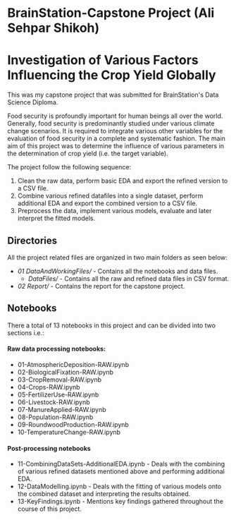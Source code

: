 # BrainStation-Capstone Project (Ali Sehpar Shikoh)
# Investigation of Various Factors Influencing the Crop Yield Globally

This was my capstone project that was submitted for BrainStation's Data Science Diploma.

Food security is profoundly important for human beings all over the world. Generally, food security is predominantly studied under various climate change scenarios.  It is required to integrate various other variables for the evaluation of food security in a complete and systematic fashion. The main aim of this project was to determine the influence of various parameters in the determination of crop yield (i.e. the target variable).

The project follow the following sequence:

1) Clean the raw data, perform basic EDA and export the refined version to a CSV file.
2) Combine various refined datafiles into a single dataset, perform additional EDA and export the combined version to a CSV file.
3) Preprocess the data, implement various models, evaluate and later interpret the fitted models.


## Directories
All the project related files are organized in two main folders as seen below:

* _01 DataAndWorkingFiles/_  - Contains all the notebooks and data files.
    * _DataFiles/_  - Contains all the raw and refined data files in CSV format.
* _02 Report/_  - Contains the report for the capstone project.


## Notebooks
There a total of 13 notebooks in this project and can be divided into two sections i.e.: 

#### Raw data processing notebooks:
* 01-AtmosphericDeposition-RAW.ipynb
* 02-BiologicalFixation-RAW.ipynb
* 03-CropRemoval-RAW.ipynb
* 04-Crops-RAW.ipynb
* 05-FertilizerUse-RAW.ipynb
* 06-Livestock-RAW.ipynb
* 07-ManureApplied-RAW.ipynb
* 08-Population-RAW.ipynb
* 09-RoundwoodProduction-RAW.ipynb
* 10-TemperatureChange-RAW.ipynb

#### Post-processing notebooks
* 11-CombiningDataSets-AdditionalEDA.ipynb - Deals with the combining of various refined datasets mentioned above and performing additional EDA.
* 12-DataModelling.ipynb - Deals with the fitting of various models onto the combined dataset and interpreting the results obtained.
* 13-KeyFindings.ipynb - Mentions key findings gathered throughout the course of this project.

